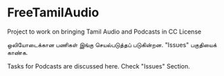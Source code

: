 # FreeTamilAudio
Project to work on bringing Tamil Audio and Podcasts in CC License



ஒலியோடைக்கான பணிகள் இங்கு செயல்படுத்தப் படுகின்றன. "Issues" பகுதியைக் காண்க.

Tasks for Podcasts are discussed here. Check "Issues" Section.
